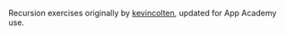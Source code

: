 Recursion exercises originally by
[kevincolten](https://github.com/kevincolten), updated for App Academy
use.

